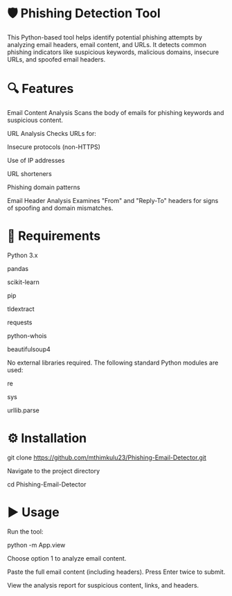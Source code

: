 # 🛡️ Phishing Detection Tool
This Python-based tool helps identify potential phishing attempts by analyzing email headers, email content, and URLs. It detects common phishing indicators like suspicious keywords, malicious domains, insecure URLs, and spoofed email headers.

# 🔍 Features

Email Content Analysis
Scans the body of emails for phishing keywords and suspicious content.

URL Analysis
Checks URLs for:

Insecure protocols (non-HTTPS)

Use of IP addresses

URL shorteners

Phishing domain patterns

Email Header Analysis
Examines "From" and "Reply-To" headers for signs of spoofing and domain mismatches.

# 🧰 Requirements

Python 3.x

pandas

scikit-learn

pip

tldextract

requests

python-whois 

beautifulsoup4


No external libraries required. The following standard Python modules are used:

re

sys

urllib.parse

# ⚙️ Installation

git clone https://github.com/mthimkulu23/Phishing-Email-Detector.git

Navigate to the project directory

cd Phishing-Email-Detector

# ▶️ Usage
Run the tool:

python -m App.view 

Choose option 1 to analyze email content.

Paste the full email content (including headers). Press Enter twice to submit.

View the analysis report for suspicious content, links, and headers.


